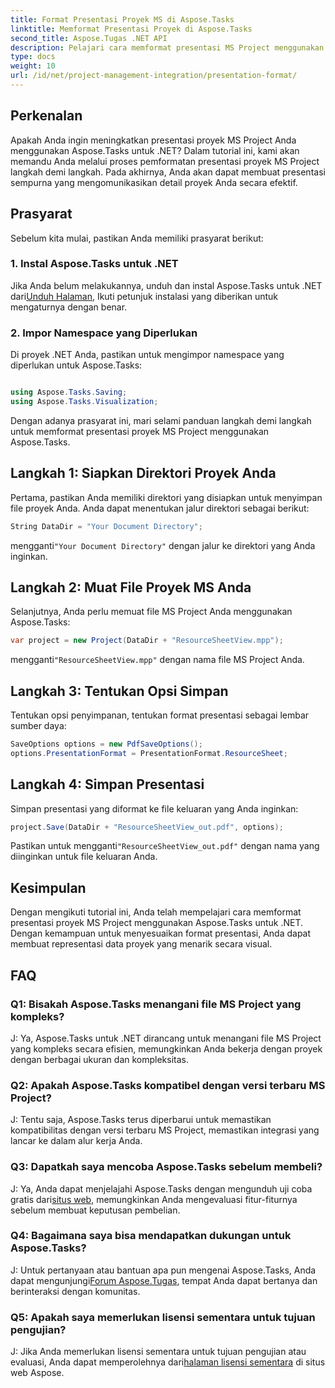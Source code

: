 ```yaml
---
title: Format Presentasi Proyek MS di Aspose.Tasks
linktitle: Memformat Presentasi Proyek di Aspose.Tasks
second_title: Aspose.Tugas .NET API
description: Pelajari cara memformat presentasi MS Project menggunakan Aspose.Tasks untuk .NET. Tingkatkan visualisasi dan komunikasi detail proyek dengan mudah.
type: docs
weight: 10
url: /id/net/project-management-integration/presentation-format/
---
```

## Perkenalan

Apakah Anda ingin meningkatkan presentasi proyek MS Project Anda menggunakan Aspose.Tasks untuk .NET? Dalam tutorial ini, kami akan memandu Anda melalui proses pemformatan presentasi proyek MS Project langkah demi langkah. Pada akhirnya, Anda akan dapat membuat presentasi sempurna yang mengomunikasikan detail proyek Anda secara efektif.

## Prasyarat

Sebelum kita mulai, pastikan Anda memiliki prasyarat berikut:

### 1. Instal Aspose.Tasks untuk .NET

 Jika Anda belum melakukannya, unduh dan instal Aspose.Tasks untuk .NET dari[Unduh Halaman](https://releases.aspose.com/tasks/net/), Ikuti petunjuk instalasi yang diberikan untuk mengaturnya dengan benar.

### 2. Impor Namespace yang Diperlukan

Di proyek .NET Anda, pastikan untuk mengimpor namespace yang diperlukan untuk Aspose.Tasks:

```csharp

using Aspose.Tasks.Saving;
using Aspose.Tasks.Visualization;
```

Dengan adanya prasyarat ini, mari selami panduan langkah demi langkah untuk memformat presentasi proyek MS Project menggunakan Aspose.Tasks.

## Langkah 1: Siapkan Direktori Proyek Anda

Pertama, pastikan Anda memiliki direktori yang disiapkan untuk menyimpan file proyek Anda. Anda dapat menentukan jalur direktori sebagai berikut:

```csharp
String DataDir = "Your Document Directory";
```

 mengganti`"Your Document Directory"` dengan jalur ke direktori yang Anda inginkan.

## Langkah 2: Muat File Proyek MS Anda

Selanjutnya, Anda perlu memuat file MS Project Anda menggunakan Aspose.Tasks:

```csharp
var project = new Project(DataDir + "ResourceSheetView.mpp");
```

 mengganti`"ResourceSheetView.mpp"` dengan nama file MS Project Anda.

## Langkah 3: Tentukan Opsi Simpan

Tentukan opsi penyimpanan, tentukan format presentasi sebagai lembar sumber daya:

```csharp
SaveOptions options = new PdfSaveOptions();
options.PresentationFormat = PresentationFormat.ResourceSheet;
```

## Langkah 4: Simpan Presentasi

Simpan presentasi yang diformat ke file keluaran yang Anda inginkan:

```csharp
project.Save(DataDir + "ResourceSheetView_out.pdf", options);
```

 Pastikan untuk mengganti`"ResourceSheetView_out.pdf"` dengan nama yang diinginkan untuk file keluaran Anda.

## Kesimpulan

Dengan mengikuti tutorial ini, Anda telah mempelajari cara memformat presentasi proyek MS Project menggunakan Aspose.Tasks untuk .NET. Dengan kemampuan untuk menyesuaikan format presentasi, Anda dapat membuat representasi data proyek yang menarik secara visual.

## FAQ

### Q1: Bisakah Aspose.Tasks menangani file MS Project yang kompleks?
J: Ya, Aspose.Tasks untuk .NET dirancang untuk menangani file MS Project yang kompleks secara efisien, memungkinkan Anda bekerja dengan proyek dengan berbagai ukuran dan kompleksitas.

### Q2: Apakah Aspose.Tasks kompatibel dengan versi terbaru MS Project?
J: Tentu saja, Aspose.Tasks terus diperbarui untuk memastikan kompatibilitas dengan versi terbaru MS Project, memastikan integrasi yang lancar ke dalam alur kerja Anda.

### Q3: Dapatkah saya mencoba Aspose.Tasks sebelum membeli?
 J: Ya, Anda dapat menjelajahi Aspose.Tasks dengan mengunduh uji coba gratis dari[situs web](https://releases.aspose.com/), memungkinkan Anda mengevaluasi fitur-fiturnya sebelum membuat keputusan pembelian.

### Q4: Bagaimana saya bisa mendapatkan dukungan untuk Aspose.Tasks?
 J: Untuk pertanyaan atau bantuan apa pun mengenai Aspose.Tasks, Anda dapat mengunjungi[Forum Aspose.Tugas](https://forum.aspose.com/c/tasks/15), tempat Anda dapat bertanya dan berinteraksi dengan komunitas.

### Q5: Apakah saya memerlukan lisensi sementara untuk tujuan pengujian?
 J: Jika Anda memerlukan lisensi sementara untuk tujuan pengujian atau evaluasi, Anda dapat memperolehnya dari[halaman lisensi sementara](https://purchase.aspose.com/temporary-license/) di situs web Aspose.